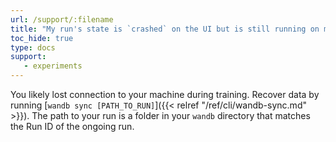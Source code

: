 ```yaml
---
url: /support/:filename
title: "My run's state is `crashed` on the UI but is still running on my machine. What do I do to get my data back?"
toc_hide: true
type: docs
support:
   - experiments
---
```

You likely lost connection to your machine during training. Recover data by running [`wandb sync [PATH_TO_RUN]`]({{< relref "/ref/cli/wandb-sync.md" >}}). The path to your run is a folder in your `wandb` directory that matches the Run ID of the ongoing run.